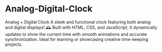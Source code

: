 # Analog-Digital-Clock
Analog + Digital Clock   A sleek and functional clock featuring both analog and digital displays! 🕰️ Built with HTML, CSS, and JavaScript, it dynamically updates to show the current time with smooth animations and accurate synchronization. Ideal for learning or showcasing creative time-keeping projects.
